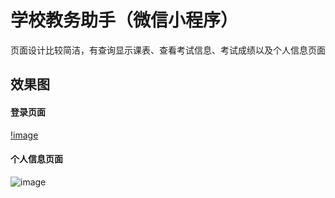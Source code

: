# 学校教务助手（微信小程序）
页面设计比较简洁，有查询显示课表、查看考试信息、考试成绩以及个人信息页面
## 效果图
#### 登录页面
[!image](url:https://github.com/maoyaoya/Educational-assistant/blob/master/show/login.jpg)
#### 个人信息页面
![image](url:https://github.com/maoyaoya/Educational-assistant/blob/master/show/person.jpg)
